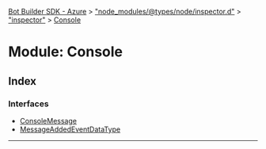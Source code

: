 [Bot Builder SDK - Azure](../README.md) > ["node_modules/@types/node/inspector.d"](../modules/_node_modules__types_node_inspector_d_.md) > ["inspector"](../modules/_node_modules__types_node_inspector_d_._inspector_.md) > [Console](../modules/_node_modules__types_node_inspector_d_._inspector_.console.md)



# Module: Console

## Index

### Interfaces

* [ConsoleMessage](../interfaces/_node_modules__types_node_inspector_d_._inspector_.console.consolemessage.md)
* [MessageAddedEventDataType](../interfaces/_node_modules__types_node_inspector_d_._inspector_.console.messageaddedeventdatatype.md)



---
